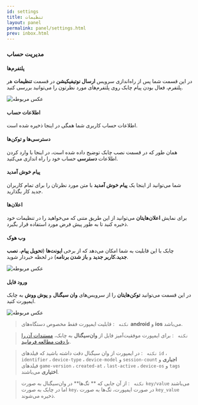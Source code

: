 ```yaml
---
id: settings
title: تنظیمات
layout: panel
permalink: panel/settings.html
prev: inbox.html
---
```


### مدیریت حساب

#### پلتفرم‌ها

در این قسمت شما پس از راه‌اندازی سرویس **ارسال نوتیفیکیشن** در قسمت **تنظیمات** هر پلتفرم، فعال بودن پیام چابک روی پلتفرم‌های مورد نظرتون را می‌توانید بررسی کنید.

![عکس مربوطه](http://uupload.ir/files/anpq_settings.png)

#### اطلاعات حساب

اطلاعات حساب کاربری شما همگی در اینجا ذخیره شده است.

#### دسترسی‌ها و توکن‌ها

همان طور که در قسمت نصب چابک توضیح داده شده است، در اینجا با وارد کردن اطلاعات **دسترسی** حساب خود را راه اندازی می‌کنید.

#### پیام خوش آمدید

شما می‌توانید از اینجا یک **پیام خوش آمدید** با متن مورد نظرتان را برای تمام کاربران جدید کار بگذارید. 

#### اعلان‌ها

برای نمایش **اعلان‌هایتان** می‌توانید از این طریق متنی که می‌خواهید را در تنظیمات خود ذخیره کنید تا به طور پیش فرض مورد استفاده قرار بگیرد.

#### وب هوک

چابک با این قابلیت به شما امکان می‌دهد که از برخی **ایونت‌ها** (**تحویل پیام**، **نصب جدید**،**کاربر جدید** و **باز شدن برنامه**) در لحظه خبردار شوید.

![عکس مربوطه](http://uupload.ir/files/m2qa_webh.png)

#### ورود فایل

در این قسمت می‌توانید **توکن‌هایتان** را از سرویس‌های **وان سیگنال** و **پوش ووش** به چابک ایمپورت کنید. 

![عکس مربوطه](http://uupload.ir/files/8vi1_import.png)


> `نکته ` : قابلیت ایمپورت فقط مخصوص دستگاه‌های **android** و **ios** می‌باشد.

> `نکته ` : برای ایمپورت موفقیت‌آمیز فایل از **وان‌سیگنال** به چابک، [ مستندات آن را با دقت مطالعه فرمایید](https://documentation.onesignal.com/reference#csv-export).

> `نکته ` : در ایمپورت از وان سیگنال دقت داشته باشید که فیلد‌های `id` ، `identifier` ، `device-type` ، `device-model` و `session-count` **اجباری** و  فیلد‌های `game-version` ، `created-at` ، `last-active` ، `device-os` و `tags`  **اختیاری** می‌باشند.

> `نکته ` : از آن جایی که ** تگ‌ها** در وان‌سیگنال به صورت `key/value` می‌باشند اما در چابک به صورت `key`، در صورت ایمپورت، تگ‌ها به صورت `key_value` ذخیره می‌شوند.
